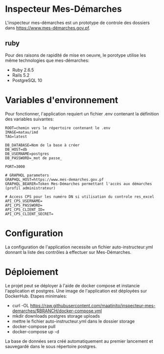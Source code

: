 # Inspecteur Mes-Démarches

L'inspecteur mes-démarches est un prototype de controle des dossiers dans https://www.mes-démarches.gov.pf.

## ruby
Pour des raisons de rapidité de mise en oeuvre, le porotype utilise les même technologies que mes-démarches: 
* Ruby 2.6.5
* Rails 5.2
* PostgreSQL 10

# Variables d'environnement
Pour fonctionner, l'application requiert un fichier .env contenant la définition des variables suivantes: 
```.env
ROOT=chemin vers le répertoire contenant le .env
IMAGE=matau/imd
TAG=latest

DB_DATABASE=Nom de la base à créer
DB_HOST=db
DB_USERNAME=postgres
DB_PASSWORD=_mot de passe_ 

PORT=3000

# GRAPHQL parameters
GRAPHQL_HOST=https://www.mes-demarches.gov.pf
GRAPHQL_BEARER=Token Mes-Démarches permettant l'accès aux démarches (profil administrateur)

# Access CPS pour les numéro DN si utilisation du controle res_excel 
API_CPS_USERNAME=
API_CPS_PASSWORD=
API_CPS_CLIENT_ID=
API_CPS_CLIENT_SECRET=
```
# Configuration
La configuration de l'application necessite un fichier auto-instructeur.yml donnant la liste des contrôles à effectuer sur Mes-Démarches.


# Déploiement 
Le projet peut se déployer à l'aide de docker compose et instancie l'application et postgres. 
Une image de l'application est déployées sur DockerHub. Etapes minimales: 
* curl -OL https://raw.githubusercontent.com/maatinito/inspecteur-mes-demarches/$BRANCH/docker-compose.yml
* mkdir downloads postgres storage uploads
* mettre le fichier auto-instructeur.yml dans le dossier storage
* docker-compose pull
* docker-compose up -d 

La base de données sera créé automatiquement au premier lancement et sauvegardé dans le sous répertoire postgres.
